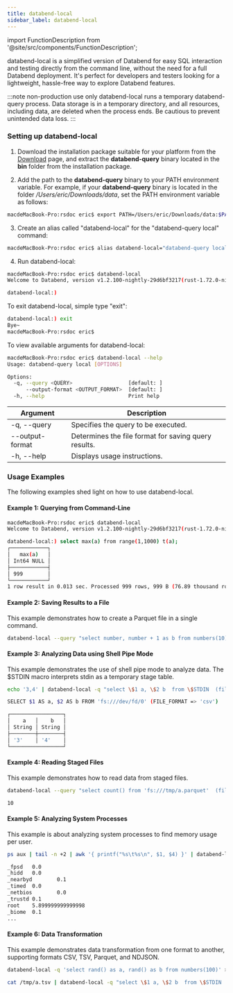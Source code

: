 ```yaml
---
title: databend-local
sidebar_label: databend-local
---
```

import FunctionDescription from '@site/src/components/FunctionDescription';

<FunctionDescription description="Introduced or updated: v1.2.97"/>

databend-local is a simplified version of Databend for easy SQL interaction and testing directly from the command line, without the need for a full Databend deployment. It's perfect for developers and testers looking for a lightweight, hassle-free way to explore Databend features.

:::note non-production use only
databend-local runs a temporary databend-query process. Data storage is in a temporary directory, and all resources, including data, are deleted when the process ends. Be cautious to prevent unintended data loss.
:::

### Setting up databend-local

1. Download the installation package suitable for your platform from the [Download](/download) page, and extract the **databend-query** binary located in the **bin** folder from the installation package.

2. Add the path to the **databend-query** binary to your PATH environment variable. For example, if your **databend-query** binary is located in the folder */Users/eric/Downloads/data*, set the PATH environment variable as follows:

```bash
macdeMacBook-Pro:rsdoc eric$ export PATH=/Users/eric/Downloads/data:$PATH
```

3. Create an alias called "databend-local" for the "databend-query local" command:

```bash
macdeMacBook-Pro:rsdoc eric$ alias databend-local="databend-query local"
```

4. Run databend-local:

```bash
macdeMacBook-Pro:rsdoc eric$ databend-local
Welcome to Databend, version v1.2.100-nightly-29d6bf3217(rust-1.72.0-nightly-2023-09-05T16:14:14.152454000Z).

databend-local:) 
```

To exit databend-local, simple type "exit":

```bash
databend-local:) exit
Bye~
macdeMacBook-Pro:rsdoc eric$
```

To view available arguments for databend-local:

```bash
macdeMacBook-Pro:rsdoc eric$ databend-local --help
Usage: databend-query local [OPTIONS]

Options:
  -q, --query <QUERY>                  [default: ]
      --output-format <OUTPUT_FORMAT>  [default: ]
  -h, --help                           Print help
```

| Argument            | Description                                          |
|---------------------|------------------------------------------------------|
| -q, --query         | Specifies the query to be executed.                 |
| --output-format     | Determines the file format for saving query results. |
| -h, --help          | Displays usage instructions.                          |

### Usage Examples

The following examples shed light on how to use databend-local.

#### Example 1: Querying from Command-Line

```bash
macdeMacBook-Pro:rsdoc eric$ databend-local
Welcome to Databend, version v1.2.100-nightly-29d6bf3217(rust-1.72.0-nightly-2023-09-05T16:14:14.152454000Z).

databend-local:) select max(a) from range(1,1000) t(a);
┌────────────┐
│   max(a)   │
│ Int64 NULL │
├────────────┤
│ 999        │
└────────────┘
1 row result in 0.013 sec. Processed 999 rows, 999 B (76.89 thousand rows/s, 600.67 KiB/s)
```

#### Example 2: Saving Results to a File

This example demonstrates how to create a Parquet file in a single command.

```bash
databend-local --query "select number, number + 1 as b from numbers(10)" --output-format parquet > /tmp/a.parquet
```

#### Example 3: Analyzing Data using Shell Pipe Mode

This example demonstrates the use of shell pipe mode to analyze data. The $STDIN macro interprets stdin as a temporary stage table.

```bash
echo '3,4' | databend-local -q "select \$1 a, \$2 b  from \$STDIN  (file_format => 'csv') " --output-format table

SELECT $1 AS a, $2 AS b FROM 'fs:///dev/fd/0' (FILE_FORMAT => 'csv')

┌─────────────────┐
│    a   │    b   │
│ String │ String │
├────────┼────────┤
│ '3'    │ '4'    │
└─────────────────┘
```

#### Example 4: Reading Staged Files

This example demonstrates how to read data from staged files.

```bash
databend-local --query "select count() from 'fs:///tmp/a.parquet'  (file_format => 'parquet')"

10
```

#### Example 5: Analyzing System Processes

This example is about analyzing system processes to find memory usage per user.

```bash
ps aux | tail -n +2 | awk '{ printf("%s\t%s\n", $1, $4) }' | databend-local -q "select  \$1 as user,  sum(\$2::double) as memory  from \$STDIN  (file_format => 'tsv')  group by user  "

_fpsd   0.0
_hidd   0.0
_nearbyd        0.1
_timed  0.0
_netbios        0.0
_trustd 0.1
root    5.899999999999998
_biome  0.1
...
```

#### Example 6: Data Transformation

This example demonstrates data transformation from one format to another, supporting formats CSV, TSV, Parquet, and NDJSON.

```bash
databend-local -q 'select rand() as a, rand() as b from numbers(100)' > /tmp/a.tsv

cat /tmp/a.tsv | databend-local -q "select \$1 a, \$2 b  from \$STDIN  (file_format => 'tsv') " --output-format parquet > /tmp/a.parquet
```